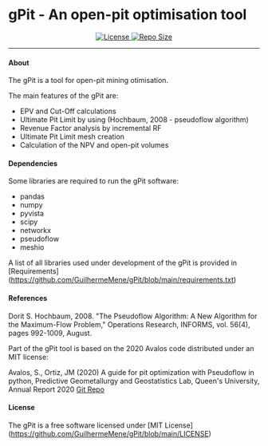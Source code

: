 # gPit - An open-pit optimisation tool
<p align="center">
  <a href="#">
    <img src="https://img.shields.io/github/license/GuilhermeMene/gPit?style=for-the-badge" style="max-width:100%;" alt="License">
  </a>
  <a href="#">
    <img src="https://img.shields.io/github/repo-size/GuilhermeMene/gPit?style=for-the-badge" style="max-width:100%;" alt="Repo Size">
  </a>

_____________

#### About

The gPit is a tool for open-pit mining otimisation. 

The main features of the gPit are: 
* EPV and Cut-Off calculations 
* Ultimate Pit Limit by using (Hochbaum, 2008 -  pseudoflow algorithm)
* Revenue Factor analysis by incremental RF 
* Ultimate Pit Limit mesh creation
* Calculation of the NPV and open-pit volumes

#### Dependencies
Some libraries are required to run the gPit software: 

* pandas  
* numpy
* pyvista
* scipy
* networkx
* pseudoflow
* meshio

A list of all libraries used under development of the gPit is provided in [Requirements] (https://github.com/GuilhermeMene/gPit/blob/main/requirements.txt)

#### References 
Dorit S. Hochbaum, 2008. "The Pseudoflow Algorithm: A New Algorithm for the Maximum-Flow Problem," Operations Research, INFORMS, vol. 56(4), pages 992-1009, August.

Part of the gPit tool is based on the 2020 Avalos code distributed under an MIT license: 

Avalos, S., Ortiz, JM (2020) A guide for pit optimization with Pseudoflow in python, Predictive Geometallurgy and Geostatistics Lab, Queen's University, Annual Report 2020 [Git Repo](https://code.engineering.queensu.ca/geomet-group/2020-pseudoflow-python)

#### License
The gPit is a free software licensed under [MIT License] (https://github.com/GuilhermeMene/gPit/blob/main/LICENSE)



